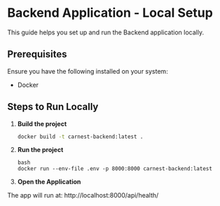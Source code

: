 # Backend Application - Local Setup

This guide helps you set up and run the Backend application locally.

## Prerequisites

Ensure you have the following installed on your system:

- Docker

## Steps to Run Locally

1. **Build the project**  
   ```bash
   docker build -t carnest-backend:latest .
   ```

2. **Run the project**
   ```
   bash
   docker run --env-file .env -p 8000:8000 carnest-backend:latest
   ```

3. **Open the Application**

The app will run at:
http://localhost:8000/api/health/
